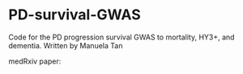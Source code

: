 # PD-survival-GWAS
Code for the PD progression survival GWAS to mortality, HY3+, and dementia. Written by Manuela Tan

medRxiv paper:
